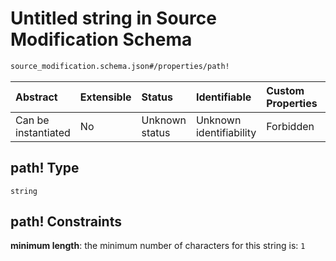 # Untitled string in Source Modification Schema

```txt
source_modification.schema.json#/properties/path!
```



| Abstract            | Extensible | Status         | Identifiable            | Custom Properties | Additional Properties | Access Restrictions | Defined In                                                                                          |
| :------------------ | :--------- | :------------- | :---------------------- | :---------------- | :-------------------- | :------------------ | :-------------------------------------------------------------------------------------------------- |
| Can be instantiated | No         | Unknown status | Unknown identifiability | Forbidden         | Allowed               | none                | [source\_modification.schema.json\*](../out/source_modification.schema.json "open original schema") |

## path! Type

`string`

## path! Constraints

**minimum length**: the minimum number of characters for this string is: `1`

